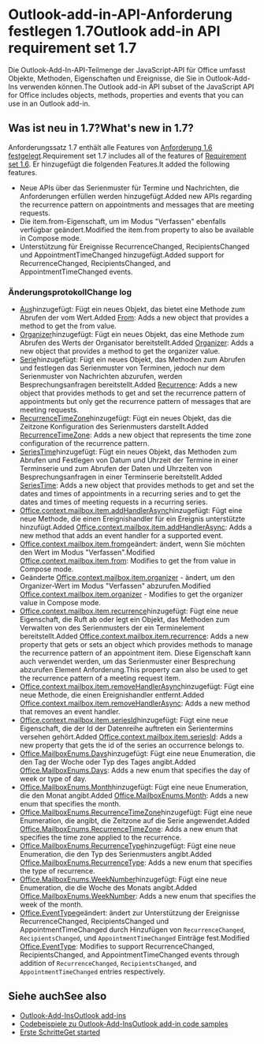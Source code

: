 # <a name="outlook-add-in-api-requirement-set-17"></a><span data-ttu-id="5b70e-101">Outlook-add-in-API-Anforderung festlegen 1.7</span><span class="sxs-lookup"><span data-stu-id="5b70e-101">Outlook add-in API requirement set 1.7</span></span>

<span data-ttu-id="5b70e-102">Die Outlook-Add-In-API-Teilmenge der JavaScript-API für Office umfasst Objekte, Methoden, Eigenschaften und Ereignisse, die Sie in Outlook-Add-Ins verwenden können.</span><span class="sxs-lookup"><span data-stu-id="5b70e-102">The Outlook add-in API subset of the JavaScript API for Office includes objects, methods, properties and events that you can use in an Outlook add-in.</span></span>

## <a name="whats-new-in-17"></a><span data-ttu-id="5b70e-103">Was ist neu in 1.7?</span><span class="sxs-lookup"><span data-stu-id="5b70e-103">What's new in 1.7?</span></span>

<span data-ttu-id="5b70e-104">Anforderungssatz 1.7 enthält alle Features von [Anforderung 1.6 festgelegt](../requirement-set-1.6/outlook-requirement-set-1.6.md).</span><span class="sxs-lookup"><span data-stu-id="5b70e-104">Requirement set 1.7 includes all of the features of [Requirement set 1.6](../requirement-set-1.6/outlook-requirement-set-1.6.md).</span></span> <span data-ttu-id="5b70e-105">Er hinzugefügt die folgenden Features.</span><span class="sxs-lookup"><span data-stu-id="5b70e-105">It added the following features.</span></span>

- <span data-ttu-id="5b70e-106">Neue APIs über das Serienmuster für Termine und Nachrichten, die Anforderungen erfüllen werden hinzugefügt.</span><span class="sxs-lookup"><span data-stu-id="5b70e-106">Added new APIs regarding the recurrence pattern on appointments and messages that are meeting requests.</span></span>
- <span data-ttu-id="5b70e-107">Die item.from-Eigenschaft, um im Modus "Verfassen" ebenfalls verfügbar geändert.</span><span class="sxs-lookup"><span data-stu-id="5b70e-107">Modified the item.from property to also be available in Compose mode.</span></span>
- <span data-ttu-id="5b70e-108">Unterstützung für Ereignisse RecurrenceChanged, RecipientsChanged und AppointmentTimeChanged hinzugefügt.</span><span class="sxs-lookup"><span data-stu-id="5b70e-108">Added support for RecurrenceChanged, RecipientsChanged, and AppointmentTimeChanged events.</span></span>

### <a name="change-log"></a><span data-ttu-id="5b70e-109">Änderungsprotokoll</span><span class="sxs-lookup"><span data-stu-id="5b70e-109">Change log</span></span>

- <span data-ttu-id="5b70e-110">[Aus](/javascript/api/outlook_1_7/office.from)hinzugefügt: Fügt ein neues Objekt, das bietet eine Methode zum Abrufen der vom Wert.</span><span class="sxs-lookup"><span data-stu-id="5b70e-110">Added [From](/javascript/api/outlook_1_7/office.from): Adds a new object that provides a method to get the from value.</span></span>
- <span data-ttu-id="5b70e-111">[Organizer](/javascript/api/outlook_1_7/office.organizer)hinzugefügt: Fügt ein neues Objekt, das eine Methode zum Abrufen des Werts der Organisator bereitstellt.</span><span class="sxs-lookup"><span data-stu-id="5b70e-111">Added [Organizer](/javascript/api/outlook_1_7/office.organizer): Adds a new object that provides a method to get the organizer value.</span></span>
- <span data-ttu-id="5b70e-112">[Serie](/javascript/api/outlook_1_7/office.recurrence)hinzugefügt: Fügt ein neues Objekt, das Methoden zum Abrufen und festlegen das Serienmuster von Terminen, jedoch nur dem Serienmuster von Nachrichten abzurufen, werden Besprechungsanfragen bereitstellt.</span><span class="sxs-lookup"><span data-stu-id="5b70e-112">Added [Recurrence](/javascript/api/outlook_1_7/office.recurrence): Adds a new object that provides methods to get and set the recurrence pattern of appointments but only get the recurrence pattern of messages that are meeting requests.</span></span>
- <span data-ttu-id="5b70e-113">[RecurrenceTimeZone](/javascript/api/outlook_1_7/office.recurrencetimezone)hinzugefügt: Fügt ein neues Objekt, das die Zeitzone Konfiguration des Serienmusters darstellt.</span><span class="sxs-lookup"><span data-stu-id="5b70e-113">Added [RecurrenceTimeZone](/javascript/api/outlook_1_7/office.recurrencetimezone): Adds a new object that represents the time zone configuration of the recurrence pattern.</span></span>
- <span data-ttu-id="5b70e-114">[SeriesTime](/javascript/api/outlook_1_7/office.seriestime)hinzugefügt: Fügt ein neues Objekt, das Methoden zum Abrufen und Festlegen von Datum und Uhrzeit der Termine in einer Terminserie und zum Abrufen der Daten und Uhrzeiten von Besprechungsanfragen in einer Terminserie bereitstellt.</span><span class="sxs-lookup"><span data-stu-id="5b70e-114">Added [SeriesTime](/javascript/api/outlook_1_7/office.seriestime): Adds a new object that provides methods to get and set the dates and times of appointments in a recurring series and to get the dates and times of meeting requests in a recurring series.</span></span>
- <span data-ttu-id="5b70e-115">[Office.context.mailbox.item.addHandlerAsync](office.context.mailbox.item.md#addhandlerasynceventtype-handler-options-callback)hinzugefügt: Fügt eine neue Methode, die einen Ereignishandler für ein Ereignis unterstützte hinzufügt.</span><span class="sxs-lookup"><span data-stu-id="5b70e-115">Added [Office.context.mailbox.item.addHandlerAsync](office.context.mailbox.item.md#addhandlerasynceventtype-handler-options-callback): Adds a new method that adds an event handler for a supported event.</span></span>
- <span data-ttu-id="5b70e-116">[Office.context.mailbox.item.from](office.context.mailbox.item.md#from-emailaddressdetailsjavascriptapioutlook17officeemailaddressdetailsfromjavascriptapioutlook17officefrom)geändert: ändert, wenn Sie möchten den Wert im Modus "Verfassen".</span><span class="sxs-lookup"><span data-stu-id="5b70e-116">Modified [Office.context.mailbox.item.from](office.context.mailbox.item.md#from-emailaddressdetailsjavascriptapioutlook17officeemailaddressdetailsfromjavascriptapioutlook17officefrom): Modifies to get the from value in Compose mode.</span></span>
- <span data-ttu-id="5b70e-117">Geänderte [Office.context.mailbox.item.organizer](office.context.mailbox.item.md#organizer-emailaddressdetailsjavascriptapioutlook17officeemailaddressdetailsorganizerjavascriptapioutlook17officeorganizer) - ändert, um den Organizer-Wert im Modus "Verfassen" abzurufen.</span><span class="sxs-lookup"><span data-stu-id="5b70e-117">Modified [Office.context.mailbox.item.organizer](office.context.mailbox.item.md#organizer-emailaddressdetailsjavascriptapioutlook17officeemailaddressdetailsorganizerjavascriptapioutlook17officeorganizer) - Modifies to get the organizer value in Compose mode.</span></span>
- <span data-ttu-id="5b70e-118">[Office.context.mailbox.item.recurrence](office.context.mailbox.item.md#nullable-recurrence-recurrencejavascriptapioutlook17officerecurrence)hinzugefügt: Fügt eine neue Eigenschaft, die Ruft ab oder legt ein Objekt, das Methoden zum Verwalten von des Serienmusters der ein Terminelement bereitstellt.</span><span class="sxs-lookup"><span data-stu-id="5b70e-118">Added [Office.context.mailbox.item.recurrence](office.context.mailbox.item.md#nullable-recurrence-recurrencejavascriptapioutlook17officerecurrence): Adds a new property that gets or sets an object which provides methods to manage the recurrence pattern of an appointment item.</span></span> <span data-ttu-id="5b70e-119">Diese Eigenschaft kann auch verwendet werden, um das Serienmuster einer Besprechung abzurufen Element Anforderung.</span><span class="sxs-lookup"><span data-stu-id="5b70e-119">This property can also be used to get the recurrence pattern of a meeting request item.</span></span>
- <span data-ttu-id="5b70e-120">[Office.context.mailbox.item.removeHandlerAsync](office.context.mailbox.item.md#removehandlerasynceventtype-handler-options-callback)hinzugefügt: Fügt eine neue Methode, die einen Ereignishandler entfernt.</span><span class="sxs-lookup"><span data-stu-id="5b70e-120">Added [Office.context.mailbox.item.removeHandlerAsync](office.context.mailbox.item.md#removehandlerasynceventtype-handler-options-callback): Adds a new method that removes an event handler.</span></span>
- <span data-ttu-id="5b70e-121">[Office.context.mailbox.item.seriesId](office.context.mailbox.item.md#nullable-seriesid-string)hinzugefügt: Fügt eine neue Eigenschaft, die der Id der Datenreihe auftreten ein Serientermins versehen gehört.</span><span class="sxs-lookup"><span data-stu-id="5b70e-121">Added [Office.context.mailbox.item.seriesId](office.context.mailbox.item.md#nullable-seriesid-string): Adds a new property that gets the id of the series an occurrence belongs to.</span></span>
- <span data-ttu-id="5b70e-122">[Office.MailboxEnums.Days](/javascript/api/outlook_1_7/office.mailboxenums.days)hinzugefügt: Fügt eine neue Enumeration, die den Tag der Woche oder Typ des Tages angibt.</span><span class="sxs-lookup"><span data-stu-id="5b70e-122">Added [Office.MailboxEnums.Days](/javascript/api/outlook_1_7/office.mailboxenums.days): Adds a new enum that specifies the day of week or type of day.</span></span>
- <span data-ttu-id="5b70e-123">[Office.MailboxEnums.Month](/javascript/api/outlook_1_7/office.mailboxenums.month)hinzugefügt: Fügt eine neue Enumeration, die den Monat angibt.</span><span class="sxs-lookup"><span data-stu-id="5b70e-123">Added [Office.MailboxEnums.Month](/javascript/api/outlook_1_7/office.mailboxenums.month): Adds a new enum that specifies the month.</span></span>
- <span data-ttu-id="5b70e-124">[Office.MailboxEnums.RecurrenceTimeZone](/javascript/api/outlook_1_7/office.mailboxenums.recurrencetimezone)hinzugefügt: Fügt eine neue Enumeration, die angibt, die Zeitzone auf die Serie angewendet.</span><span class="sxs-lookup"><span data-stu-id="5b70e-124">Added [Office.MailboxEnums.RecurrenceTimeZone](/javascript/api/outlook_1_7/office.mailboxenums.recurrencetimezone): Adds a new enum that specifies the time zone applied to the recurrence.</span></span>
- <span data-ttu-id="5b70e-125">[Office.MailboxEnums.RecurrenceType](/javascript/api/outlook_1_7/office.mailboxenums.recurrencetype)hinzugefügt: Fügt eine neue Enumeration, die den Typ des Serienmusters angibt.</span><span class="sxs-lookup"><span data-stu-id="5b70e-125">Added [Office.MailboxEnums.RecurrenceType](/javascript/api/outlook_1_7/office.mailboxenums.recurrencetype): Adds a new enum that specifies the type of recurrence.</span></span>
- <span data-ttu-id="5b70e-126">[Office.MailboxEnums.WeekNumber](/javascript/api/outlook_1_7/office.mailboxenums.weeknumber)hinzugefügt: Fügt eine neue Enumeration, die die Woche des Monats angibt.</span><span class="sxs-lookup"><span data-stu-id="5b70e-126">Added [Office.MailboxEnums.WeekNumber](/javascript/api/outlook_1_7/office.mailboxenums.weeknumber): Adds a new enum that specifies the week of the month.</span></span>
- <span data-ttu-id="5b70e-127">[Office.EventType](/javascript/api/office/office.eventtype)geändert: ändert zur Unterstützung der Ereignisse RecurrenceChanged, RecipientsChanged und AppointmentTimeChanged durch Hinzufügen von `RecurrenceChanged`, `RecipientsChanged`, und `AppointmentTimeChanged` Einträge fest.</span><span class="sxs-lookup"><span data-stu-id="5b70e-127">Modified [Office.EventType](/javascript/api/office/office.eventtype): Modifies to support RecurrenceChanged, RecipientsChanged, and AppointmentTimeChanged events through addition of `RecurrenceChanged`, `RecipientsChanged`, and `AppointmentTimeChanged` entries respectively.</span></span>

## <a name="see-also"></a><span data-ttu-id="5b70e-128">Siehe auch</span><span class="sxs-lookup"><span data-stu-id="5b70e-128">See also</span></span>

- [<span data-ttu-id="5b70e-129">Outlook-Add-Ins</span><span class="sxs-lookup"><span data-stu-id="5b70e-129">Outlook add-ins</span></span>](https://docs.microsoft.com/outlook/add-ins/)
- [<span data-ttu-id="5b70e-130">Codebeispiele zu Outlook-Add-Ins</span><span class="sxs-lookup"><span data-stu-id="5b70e-130">Outlook add-in code samples</span></span>](https://developer.microsoft.com/outlook/gallery/?filterBy=Outlook,Samples,Add-ins)
- [<span data-ttu-id="5b70e-131">Erste Schritte</span><span class="sxs-lookup"><span data-stu-id="5b70e-131">Get started</span></span>](https://docs.microsoft.com/outlook/add-ins/quick-start)